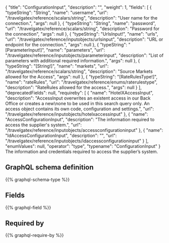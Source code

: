 {
  "title": "ConfigurationInput",
  "description": "",
  "weight": 1,
  "fields": [
    {
      "typeString": "String",
      "name": "username",
      "url": "/travelgatex/reference/scalars/string",
      "description": "User name for the connection.",
      "args": null
    },
    {
      "typeString": "String",
      "name": "password",
      "url": "/travelgatex/reference/scalars/string",
      "description": "Password for the connection",
      "args": null
    },
    {
      "typeString": "UrlsInput!",
      "name": "urls",
      "url": "/travelgatex/reference/inputobjects/urlsinput",
      "description": "URL or endpoint for the connection.",
      "args": null
    },
    {
      "typeString": "[ParameterInput!]",
      "name": "parameters",
      "url": "/travelgatex/reference/inputobjects/parameterinput",
      "description": "List of parameters with additional required information.",
      "args": null
    },
    {
      "typeString": "[String!]",
      "name": "markets",
      "url": "/travelgatex/reference/scalars/string",
      "description": "Source Markets allowed for the Access",
      "args": null
    },
    {
      "typeString": "[RateRulesType!]",
      "name": "rateRules",
      "url": "/travelgatex/reference/enums/raterulestype",
      "description": "RateRules allowed for the access.",
      "args": null
    }
  ],
  "deprecatedFields": null,
  "requireby": [
    {
      "name": "HotelXAccessInput",
      "description": "AccessInput overwrites an existent access in our Back Office or creates a new\none to be used in this search query only. An access object contains its own code, configuration and settings.",
      "url": "/travelgatex/reference/inputobjects/hotelxaccessinput"
    },
    {
      "name": "AccessConfigurationInput",
      "description": "The information required to access the supplier's system.",
      "url": "/travelgatex/reference/inputobjects/accessconfigurationinput"
    },
    {
      "name": "IdAccessConfigurationInput",
      "description": "",
      "url": "/travelgatex/reference/inputobjects/idaccessconfigurationinput"
    }
  ],
  "enumValues": null,
  "operator": "type",
  "typename": "ConfigurationInput"
}
The information and credentials required to access the supplier’s system.
## GraphQL schema definition

{{% graphql-schema-type %}}

## Fields

{{% graphql-field %}}

## Required by

{{% graphql-require-by %}}
